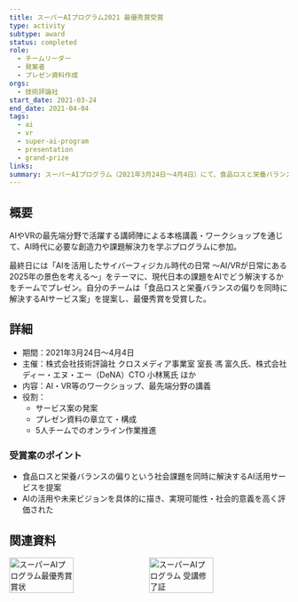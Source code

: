 ```yaml
---
title: スーパーAIプログラム2021 最優秀賞受賞
type: activity
subtype: award
status: completed
role:
  - チームリーダー
  - 発案者
  - プレゼン資料作成
orgs:
  - 技術評論社
start_date: 2021-03-24
end_date: 2021-04-04
tags:
  - ai
  - vr
  - super-ai-program
  - presentation
  - grand-prize
links: 
summary: スーパーAIプログラム（2021年3月24日～4月4日）にて、食品ロスと栄養バランスの偏りを同時に解決するAI活用サービス案を発案・プレゼンし、最優秀賞を受賞した。
---
```

## 概要
AIやVRの最先端分野で活躍する講師陣による本格講義・ワークショップを通じて、AI時代に必要な創造力や課題解決力を学ぶプログラムに参加。

最終日には「AIを活用したサイバーフィジカル時代の日常 ～AI/VRが日常にある2025年の景色を考える～」をテーマに、現代日本の課題をAIでどう解決するかをチームでプレゼン。自分のチームは「食品ロスと栄養バランスの偏りを同時に解決するAIサービス案」を提案し、最優秀賞を受賞した。

## 詳細
- 期間：2021年3月24日～4月4日
- 主催：株式会社技術評論社 クロスメディア事業室 室長 馮 富久氏、株式会社ディー・エヌ・エー（DeNA）CTO 小林篤氏 ほか
- 内容：AI・VR等のワークショップ、最先端分野の講義
- 役割：
  - サービス案の発案
  - プレゼン資料の章立て・構成
  - 5人チームでのオンライン作業推進

### 受賞案のポイント
- 食品ロスと栄養バランスの偏りという社会課題を同時に解決するAI活用サービスを提案
- AIの活用や未来ビジョンを具体的に描き、実現可能性・社会的意義を高く評価された

## 関連資料
<div style="display: flex; gap: 10px;">
  <img src="linked_assets/20_Activities/awards/super_ai_program_2021/assets/superai_award_certificate.jpg" alt="スーパーAIプログラム最優秀賞 賞状" width="48%">
  <img src="linked_assets/20_Activities/awards/super_ai_program_2021/assets/superai_completion_certificate.jpg" alt="スーパーAIプログラム 受講修了証" width="48%">
</div> 